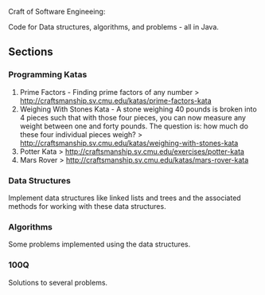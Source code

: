 Craft of Software Engineeing:

Code for Data structures, algorithms, and problems - all in Java. 

## Sections

### Programming Katas
1. Prime Factors - Finding prime factors of any number > http://craftsmanship.sv.cmu.edu/katas/prime-factors-kata
2. Weighing With Stones Kata - A stone weighing 40 pounds is broken into 4 pieces such that with those four pieces, you can now  measure any weight between one and forty pounds.
The question is: how much do these four individual pieces weigh? > http://craftsmanship.sv.cmu.edu/katas/weighing-with-stones-kata 
3. Potter Kata > http://craftsmanship.sv.cmu.edu/exercises/potter-kata
4. Mars Rover > http://craftsmanship.sv.cmu.edu/katas/mars-rover-kata

### Data Structures
Implement data structures like linked lists and trees and the associated methods for working with these data structures.

### Algorithms
Some problems implemented using the data structures. 

### 100Q
Solutions to several problems.
